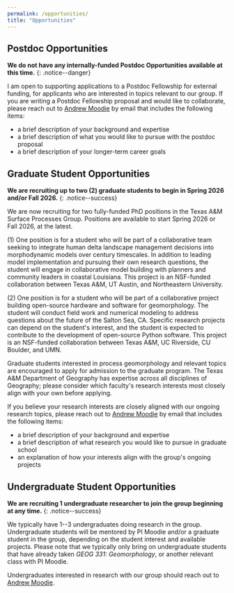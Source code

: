 ```yaml
---
permalink: /opportunities/
title: "Opportunities"
---
```



## Postdoc Opportunities

**We do not have any internally-funded Postdoc Opportunities available at this time.**
{: .notice--danger}

I am open to supporting applications to a Postdoc Fellowship for external funding, for applicants who are interested in topics relevant to our group.
If you are writing a Postdoc Fellowship proposal and would like to collaborate, please reach out to <a href="mailto:amoodie@tamu.edu">Andrew Moodie</a> by email that includes the following items:
* a brief description of your background and expertise
* a brief description of what you would like to pursue with the postdoc proposal
* a brief description of your longer-term career goals



## Graduate Student Opportunities

**We are recruiting up to two (2) graduate students to begin in Spring 2026 and/or Fall 2026.** 
{: .notice--success}

We are now recruiting for two fully-funded PhD positions in the Texas A&M Surface Processes Group.
Positions are available to start Spring 2026 or Fall 2026, at the latest.

(1) One position is for a student who will be part of a collaborative team seeking to integrate human delta landscape management decisions into morphodynamic models over century timescales. In addition to leading model implementation and pursuing their own research questions, the student will engage in collaborative model building with planners and community leaders in coastal Louisiana. This project is an NSF-funded collaboration between Texas A&M, UT Austin, and Northeastern University.

(2) One position is for a  student who will be part of a collaborative project building open-source hardware and software for geomorphology. The student will conduct field work and numerical modeling to address questions about the future of the Salton Sea, CA.  Specific research projects can depend on the student's interest, and the student is expected to contribute to the development of open-source Python software. This project is an NSF-funded collaboration between Texas A&M, UC Riverside, CU Boulder, and UMN.

Graduate students interested in process geomorphology and relevant topics are encouraged to apply for admission to the graduate program.
The Texas A&M Department of Geography has expertise across all disciplines of Geography; please consider which faculty's research interests most closely align with your own before applying.

If you believe your research interests are closely aligned with our ongoing research topics, please reach out to <a href="mailto:amoodie@tamu.edu">Andrew Moodie</a> by email that includes the following items:
* a brief description of your background and expertise
* a brief description of what research you would like to pursue in graduate school
* an explanation of how your interests align with the group's ongoing projects



## Undergraduate Student Opportunities

**We are recruiting 1 undergraduate researcher to join the group beginning at any time.**
{: .notice--success}

We typically have 1--3 undergraduates doing research in the group. 
Undergraduate students will be mentored by PI Moodie and/or a graduate student in the group, depending on the student interest and available projects.
Please note that we typically only bring on undergraduate students that have already taken *GEOG 331: Geomorphology*, or another relevant class with PI Moodie.

Undergraduates interested in research with our group should reach out to <a href="mailto:amoodie@tamu.edu">Andrew Moodie</a>.



<!-- ### More information -->

<!-- For specific questions about our group, please contact <a href="mailto:amoodie@tamu.edu">Andrew Moodie</a>. -->

<!-- Button html for email -->
<!-- <a href="mailto:amoodie@tamu.edu" class="btn btn--primary">amoodie@tamu.edu</a> -->
